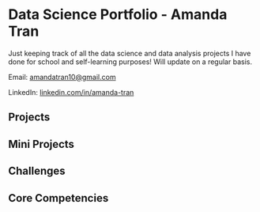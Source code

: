 # Data Science Portfolio - Amanda Tran
Just keeping track of all the data science and data analysis projects I have done for school and self-learning purposes! Will update on a regular basis. 

Email: amandatran10@gmail.com

LinkedIn: [linkedin.com/in/amanda-tran](https://www.linkedin.com/in/amanda-tran/)

## Projects 



## Mini Projects 



## Challenges 



## Core Competencies 

